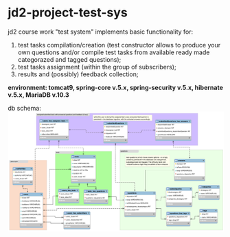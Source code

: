 # jd2-project-test-sys
<h>jd2 course work "test system" implements basic functionality for:<h>
<ol>
 <li>
  test tasks compilation/creation (test constructor allows to produce your own questions and/or compile test tasks from available ready made categorazed and tagged questions);
 </li>
<li>
  test tasks assignment (within the group of subscribers);
</li>
<li>
  results and (possibly) feedback collection;
</li>
</ol>

**environment: tomcat9, spring-core v.5.x, spring-security v.5.x, hibernate v.5.x, MariaDB v.10.3**

db schema:
![](db-schema-picture.png)
